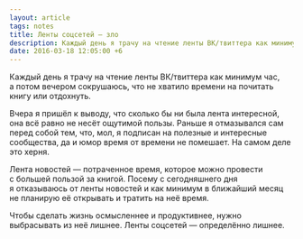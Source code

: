 ```yaml
---
layout: article
tags: notes
title: Ленты соцсетей — зло
description: Каждый день я трачу на чтение ленты ВК/твиттера как минимум час, а потом вечером сокрушаюсь, что не хватило времени на почитать книгу или отдохнуть.
date: 2016-03-18 12:05:00 +6
---
```

Каждый день я трачу на чтение ленты ВК/твиттера как минимум час, а потом вечером сокрушаюсь, что не хватило времени на почитать книгу или отдохнуть.

Вчера я пришёл к выводу, что сколько бы ни была лента интересной, она всё равно не несёт ощутимой пользы. Раньше я отмазывался сам перед собой тем, что, мол, я подписан на полезные и интересные сообщества, да и юмор время от времени не помешает. На самом деле это херня.

Лента новостей — потраченное время, которое можно провести с большей пользой за книгой. Посему с сегодняшнего дня я отказываюсь от ленты новостей и как минимум в ближайший месяц не планирую её открывать и тратить на неё время.

Чтобы сделать жизнь осмысленнее и продуктивнее, нужно выбрасывать из неё лишнее. Ленты соцсетей — определённо лишнее.

